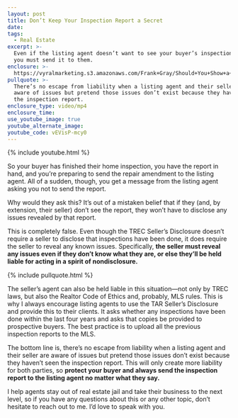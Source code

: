 ```yaml
---
layout: post
title: Don’t Keep Your Inspection Report a Secret
date:
tags:
  - Real Estate
excerpt: >-
  Even if the listing agent doesn’t want to see your buyer’s inspection report,
  you must send it to them.
enclosure: >-
  https://vyralmarketing.s3.amazonaws.com/Frank+Gray/Should+You+Show+a+Listing+Agent+the+Inspection+Report+When+They+Tell+You+Not+To_.mp4
pullquote: >-
  There’s no escape from liability when a listing agent and their seller are
  aware of issues but pretend those issues don’t exist because they haven’t seen
  the inspection report.
enclosure_type: video/mp4
enclosure_time:
use_youtube_image: true
youtube_alternate_image:
youtube_code: vEVisP-mcy0
---
```


{% include youtube.html %}

So your buyer has finished their home inspection, you have the report in hand, and you’re preparing to send the repair amendment to the listing agent. All of a sudden, though, you get a message from the listing agent asking you not to send the report.&nbsp;

Why would they ask this? It’s out of a mistaken belief that if they (and, by extension, their seller) don’t see the report, they won’t have to disclose any issues revealed by that report.&nbsp;

This is completely false. Even though the TREC Seller’s Disclosure doesn’t require a seller to disclose that inspections have been done, it does require the seller to reveal any known issues. Specifically, **the seller must reveal any issues even if they don’t know what they are, or else they’ll be held liable for acting in a spirit of nondisclosure.&nbsp;**

{% include pullquote.html %}

The seller’s agent can also be held liable in this situation—not only by TREC laws, but also the Realtor Code of Ethics and, probably, MLS rules. This is why I always encourage listing agents to use the TAR Seller’s Disclosure and provide this to their clients. It asks whether any inspections have been done within the last four years and asks that copies be provided to prospective buyers. The best practice is to upload all the previous inspection reports to the MLS.&nbsp;

The bottom line is, there’s no escape from liability when a listing agent and their seller are aware of issues but pretend those issues don’t exist because they haven’t seen the inspection report. This will only create more liability for both parties, so **protect your buyer and always send the inspection report to the listing agent no matter what they say.&nbsp;**

I help agents stay out of real estate jail and take their business to the next level, so if you have any questions about this or any other topic, don’t hesitate to reach out to me. I’d love to speak with you.&nbsp;